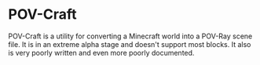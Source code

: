 POV-Craft
=========

POV-Craft is a utility for converting a Minecraft world into a POV-Ray scene file.  It is in an extreme alpha stage and doesn't support most blocks.  It also is very poorly written and even more poorly documented.
